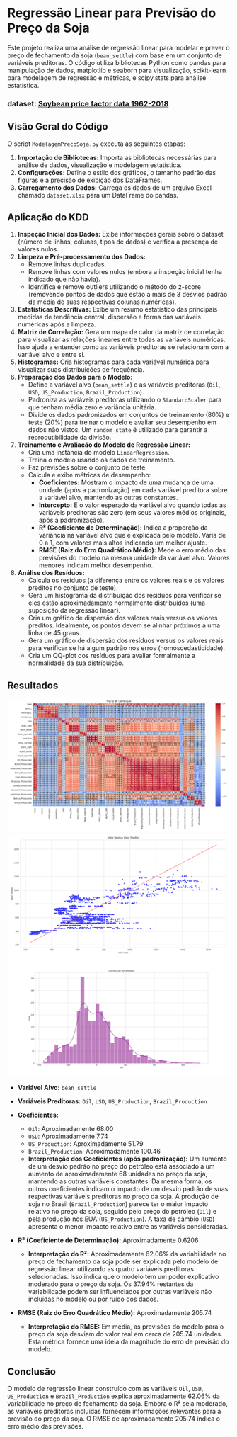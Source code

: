 # Regressão Linear para Previsão do Preço da Soja

Este projeto realiza uma análise de regressão linear para modelar e prever o preço de fechamento da soja (`bean_settle`) com base em um conjunto de variáveis preditoras. O código utiliza bibliotecas Python como pandas para manipulação de dados, matplotlib e seaborn para visualização, scikit-learn para modelagem de regressão e métricas, e scipy.stats para análise estatística.

### dataset: [Soybean price factor data 1962-2018](https://www.kaggle.com/datasets/motorcity/soybean-price-factor-data-19622018)

## Visão Geral do Código

O script `ModelagemPrecoSoja.py` executa as seguintes etapas:

1.  **Importação de Bibliotecas:** Importa as bibliotecas necessárias para análise de dados, visualização e modelagem estatística.
2.  **Configurações:** Define o estilo dos gráficos, o tamanho padrão das figuras e a precisão de exibição dos DataFrames.
3.  **Carregamento dos Dados:** Carrega os dados de um arquivo Excel chamado `dataset.xlsx` para um DataFrame do pandas.

## Aplicação do KDD

1.  **Inspeção Inicial dos Dados:** Exibe informações gerais sobre o dataset (número de linhas, colunas, tipos de dados) e verifica a presença de valores nulos.
2.  **Limpeza e Pré-processamento dos Dados:**
    * Remove linhas duplicadas.
    * Remove linhas com valores nulos (embora a inspeção inicial tenha indicado que não havia).
    * Identifica e remove outliers utilizando o método do z-score (removendo pontos de dados que estão a mais de 3 desvios padrão da média de suas respectivas colunas numéricas).
3.  **Estatísticas Descritivas:** Exibe um resumo estatístico das principais medidas de tendência central, dispersão e forma das variáveis numéricas após a limpeza.
4.  **Matriz de Correlação:** Gera um mapa de calor da matriz de correlação para visualizar as relações lineares entre todas as variáveis numéricas. Isso ajuda a entender como as variáveis preditoras se relacionam com a variável alvo e entre si.
5.  **Histogramas:** Cria histogramas para cada variável numérica para visualizar suas distribuições de frequência.
6.  **Preparação dos Dados para o Modelo:**
    * Define a variável alvo (`bean_settle`) e as variáveis preditoras (`Oil`, `USD`, `US_Production`, `Brazil_Production`).
    * Padroniza as variáveis preditoras utilizando o `StandardScaler` para que tenham média zero e variância unitária.
    * Divide os dados padronizados em conjuntos de treinamento (80%) e teste (20%) para treinar o modelo e avaliar seu desempenho em dados não vistos. Um `random_state` é utilizado para garantir a reprodutibilidade da divisão.
7. **Treinamento e Avaliação do Modelo de Regressão Linear:**
    * Cria uma instância do modelo `LinearRegression`.
    * Treina o modelo usando os dados de treinamento.
    * Faz previsões sobre o conjunto de teste.
    * Calcula e exibe métricas de desempenho:
        * **Coeficientes:** Mostram o impacto de uma mudança de uma unidade (após a padronização) em cada variável preditora sobre a variável alvo, mantendo as outras constantes.
        * **Intercepto:** É o valor esperado da variável alvo quando todas as variáveis preditoras são zero (em seus valores médios originais, após a padronização).
        * **R² (Coeficiente de Determinação):** Indica a proporção da variância na variável alvo que é explicada pelo modelo. Varia de 0 a 1, com valores mais altos indicando um melhor ajuste.
        * **RMSE (Raiz do Erro Quadrático Médio):** Mede o erro médio das previsões do modelo na mesma unidade da variável alvo. Valores menores indicam melhor desempenho.
8. **Análise dos Resíduos:**
    * Calcula os resíduos (a diferença entre os valores reais e os valores preditos no conjunto de teste).
    * Gera um histograma da distribuição dos resíduos para verificar se eles estão aproximadamente normalmente distribuídos (uma suposição da regressão linear).
    * Cria um gráfico de dispersão dos valores reais versus os valores preditos. Idealmente, os pontos devem se alinhar próximos a uma linha de 45 graus.
    * Gera um gráfico de dispersão dos resíduos versus os valores reais para verificar se há algum padrão nos erros (homoscedasticidade).
    * Cria um QQ-plot dos resíduos para avaliar formalmente a normalidade da sua distribuição.

## Resultados

![alt text](matriz_confusao.png)
![alt text](Figure_4.png)
![alt text](Figure_3.png)

* **Variável Alvo:** `bean_settle`
* **Variáveis Preditoras:** `Oil`, `USD`, `US_Production`, `Brazil_Production`
* **Coeficientes:**
    * `Oil`: Aproximadamente 68.00
    * `USD`: Aproximadamente 7.74
    * `US_Production`: Aproximadamente 51.79
    * `Brazil_Production`: Aproximadamente 100.46
    * **Interpretação dos Coeficientes (após padronização):** Um aumento de um desvio padrão no preço do petróleo está associado a um aumento de aproximadamente 68 unidades no preço da soja, mantendo as outras variáveis constantes. Da mesma forma, os outros coeficientes indicam o impacto de um desvio padrão de suas respectivas variáveis preditoras no preço da soja. A produção de soja no Brasil (`Brazil_Production`) parece ter o maior impacto relativo no preço da soja, seguido pelo preço do petróleo (`Oil`) e pela produção nos EUA (`US_Production`). A taxa de câmbio (`USD`) apresenta o menor impacto relativo entre as variáveis consideradas.

* **R² (Coeficiente de Determinação):** Aproximadamente 0.6206
    * **Interpretação do R²:** Aproximadamente 62.06% da variabilidade no preço de fechamento da soja pode ser explicada pelo modelo de regressão linear utilizando as quatro variáveis preditoras selecionadas. Isso indica que o modelo tem um poder explicativo moderado para o preço da soja. Os 37.94% restantes da variabilidade podem ser influenciados por outras variáveis não incluídas no modelo ou por ruído dos dados.

* **RMSE (Raiz do Erro Quadrático Médio):** Aproximadamente 205.74
    * **Interpretação do RMSE:** Em média, as previsões do modelo para o preço da soja desviam do valor real em cerca de 205.74 unidades. Esta métrica fornece uma ideia da magnitude do erro de previsão do modelo.

## Conclusão

O modelo de regressão linear construído com as variáveis `Oil`, `USD`, `US_Production` e `Brazil_Production` explica aproximadamente 62.06% da variabilidade no preço de fechamento da soja. Embora o R² seja moderado, as variáveis preditoras incluídas fornecem informações relevantes para a previsão do preço da soja. O RMSE de aproximadamente 205.74 indica o erro médio das previsões.